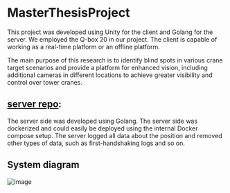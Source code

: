 # MasterThesisProject
This project was developed using Unity for the client and Golang for the server. We employed the Q-box 20 in our project. The client is capable of working as a real-time platform or an offline platform.

The main purpose of this research is to identify blind spots in various crane target scenarios and provide a platform for enhanced vision, including additional cameras in different locations to achieve greater visibility and control over tower cranes.



## [server repo](https://github.com/amkkashani/VR_Buildings_server/tree/master):

The server side was developed using Golang. The server side was dockerized and could easily be deployed using the internal Docker compose setup. The server logged all data about the position and removed other types of data, such as first-handshaking logs and so on.



## System diagram 

![image](https://github.com/mmdrezaee/MasterThesisProject/assets/32614364/856ed368-68f8-4975-8921-df7435e6c00f)
